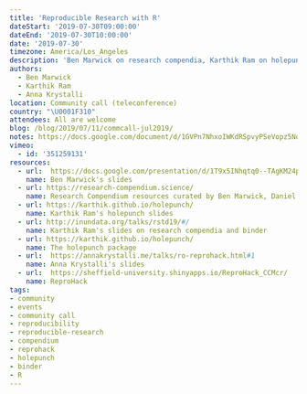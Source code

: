 ```yaml
---
title: 'Reproducible Research with R'
dateStart: '2019-07-30T09:00:00'
dateEnd: '2019-07-30T10:00:00'
date: '2019-07-30'
timezone: America/Los_Angeles
description: 'Ben Marwick on research compendia, Karthik Ram on holepunch, Anna Krystalli on ReproHacks. See the announcement blog post for speaker bios'
authors:
  - Ben Marwick
  - Karthik Ram
  - Anna Krystalli
location: Community call (teleconference)
country: "\U0001F310"
attendees: All are welcome
blog: /blog/2019/07/11/commcall-jul2019/
notes: https://docs.google.com/document/d/1GVPn7NhxoIWKdRSpvyPSeVopz5Nq793ohKWzwE1T1HE/edit?usp=sharing
vimeo:
  - id: '351259131'
resources:  
  - url:  https://docs.google.com/presentation/d/1T9x5INhqtq0--TAgKM24pIUl4fKyRHpb1fjZsnH6i9o/edit#slide=id.g5e12047063_0_1
    name: Ben Marwick's slides
  - url: https://research-compendium.science/
    name: Research Compendium resources curated by Ben Marwick, Daniel Nüst, Carl Boettiger
  - url: https://karthik.github.io/holepunch/
    name: Karthik Ram's holepunch slides
  - url: http://inundata.org/talks/rstd19/#/
    name: Karthik Ram's slides on research compendia and binder
  - url: https://karthik.github.io/holepunch/
    name: The holepunch package  
  - url:  https://annakrystalli.me/talks/ro-reprohack.html#1
    name: Anna Krystalli's slides
  - url:  https://sheffield-university.shinyapps.io/ReproHack_CCMcr/
    name: ReproHack
tags:
- community
- events
- community call
- reproducibility
- reproducible-research
- compendium
- reprohack
- holepunch
- binder
- R
---
```


